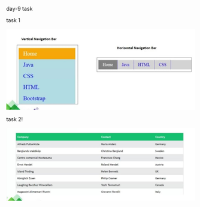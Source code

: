 day-9 task

task 1

![alt text](<WhatsApp Image 2025-05-27 at 19.00.24_5b1725f5.jpg>)

task 2!

![alt text](<WhatsApp Image 2025-05-27 at 19.20.45_61d1da38-1.jpg>)